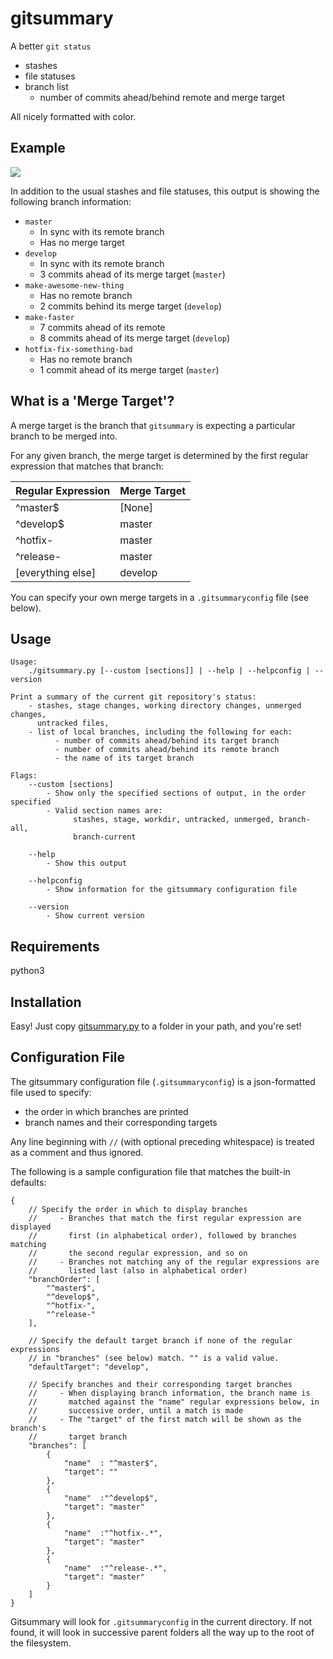 # gitsummary

A better `git status`
- stashes
- file statuses
- branch list
    - number of commits ahead/behind remote and merge target

All nicely formatted with color.

## Example
![][defaultOutput]

In addition to the usual stashes and file statuses, this output is showing the
following branch information:

- `master`
    - In sync with its remote branch
    - Has no merge target
- `develop`
    - In sync with its remote branch
    - 3 commits ahead of its merge target (`master`)
- `make-awesome-new-thing`
    - Has no remote branch
    - 2 commits behind its merge target (`develop`)
- `make-faster`
    - 7 commits ahead of its remote
    - 8 commits ahead of its merge target (`develop`)
- `hotfix-fix-something-bad`
    - Has no remote branch
    - 1 commit ahead of its merge target (`master`)

## What is a 'Merge Target'?
A merge target is the branch that `gitsummary` is expecting a particular branch
to be merged into.

For any given branch, the merge target is determined by the first regular
expression that matches that branch:

Regular Expression  | Merge Target
------------------- | ------------
^master$            |   [None]
^develop$           |   master
^hotfix-            |   master
^release-           |   master
[everything else]   |   develop

You can specify your own merge targets in a `.gitsummaryconfig` file
(see below).

## Usage
```
Usage:
    ./gitsummary.py [--custom [sections]] | --help | --helpconfig | --version

Print a summary of the current git repository's status:
    - stashes, stage changes, working directory changes, unmerged changes,
      untracked files,
    - list of local branches, including the following for each:
          - number of commits ahead/behind its target branch
          - number of commits ahead/behind its remote branch
          - the name of its target branch

Flags:
    --custom [sections]
        - Show only the specified sections of output, in the order specified
        - Valid section names are:
              stashes, stage, workdir, untracked, unmerged, branch-all,
              branch-current

    --help
        - Show this output

    --helpconfig
        - Show information for the gitsummary configuration file

    --version
        - Show current version
```

## Requirements
python3

## Installation
Easy! Just copy [gitsummary.py][gitsummaryScript]
to a folder in your path, and you're set!

## Configuration File
The gitsummary configuration file (`.gitsummaryconfig`) is a json-formatted
file used to specify:

- the order in which branches are printed
- branch names and their corresponding targets

Any line beginning with `//` (with optional preceding whitespace) is treated as
a comment and thus ignored.

The following is a sample configuration file that matches the built-in defaults:
```
{
    // Specify the order in which to display branches
    //     - Branches that match the first regular expression are displayed
    //       first (in alphabetical order), followed by branches matching
    //       the second regular expression, and so on
    //     - Branches not matching any of the regular expressions are
    //       listed last (also in alphabetical order)
    "branchOrder": [
        "^master$",
        "^develop$",
        "^hotfix-",
        "^release-"
    ],

    // Specify the default target branch if none of the regular expressions
    // in "branches" (see below) match. "" is a valid value.
    "defaultTarget": "develop",

    // Specify branches and their corresponding target branches
    //     - When displaying branch information, the branch name is
    //       matched against the "name" regular expressions below, in
    //       successive order, until a match is made
    //     - The "target" of the first match will be shown as the branch's
    //       target branch
    "branches": [
        {
            "name"  : "^master$",
            "target": ""
        },
        {
            "name"  :"^develop$",
            "target": "master"
        },
        {
            "name"  :"^hotfix-.*",
            "target": "master"
        },
        {
            "name"  :"^release-.*",
            "target": "master"
        }
    ]
}
```
Gitsummary will look for `.gitsummaryconfig` in the current directory. If
not found, it will look in successive parent folders all the way up to the root
of the filesystem.

[defaultOutput]: https://raw.githubusercontent.com/glenreesor/gitsummary/master/doc/output.default.png

[gitsummaryScript]: https://raw.githubusercontent.com/glenreesor/gitsummary/master/gitsummary.py